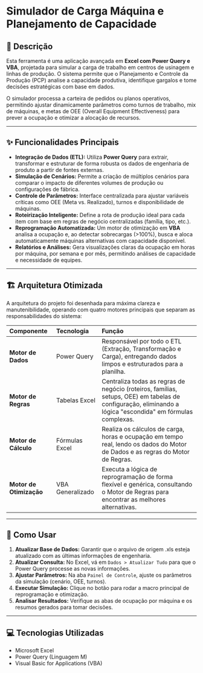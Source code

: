 # Simulador de Carga Máquina e Planejamento de Capacidade

## 📖 Descrição

Esta ferramenta é uma aplicação avançada em **Excel com Power Query e VBA**, projetada para simular a carga de trabalho em centros de usinagem e linhas de produção. O sistema permite que o Planejamento e Controle da Produção (PCP) analise a capacidade produtiva, identifique gargalos e tome decisões estratégicas com base em dados.

O simulador processa a carteira de pedidos ou planos operativos, permitindo ajustar dinamicamente parâmetros como turnos de trabalho, mix de máquinas, e metas de OEE (Overall Equipment Effectiveness) para prever a ocupação e otimizar a alocação de recursos.

***

## ✨ Funcionalidades Principais

-   **Integração de Dados (ETL):** Utiliza **Power Query** para extrair, transformar e estruturar de forma robusta os dados de engenharia de produto a partir de fontes externas.
-   **Simulação de Cenários:** Permite a criação de múltiplos cenários para comparar o impacto de diferentes volumes de produção ou configurações de fábrica.
-   **Controle de Parâmetros:** Interface centralizada para ajustar variáveis críticas como OEE (Meta vs. Realizado), turnos e disponibilidade de máquinas.
-   **Roteirização Inteligente:** Define a rota de produção ideal para cada item com base em regras de negócio centralizadas (família, tipo, etc.).
-   **Reprogramação Automatizada:** Um motor de otimização em **VBA** analisa a ocupação e, ao detectar sobrecargas (>100%), busca e aloca automaticamente máquinas alternativas com capacidade disponível.
-   **Relatórios e Análises:** Gera visualizações claras da ocupação em horas por máquina, por semana e por mês, permitindo análises de capacidade e necessidade de equipes.

***

## 🏗️ Arquitetura Otimizada

A arquitetura do projeto foi desenhada para máxima clareza e manutenibilidade, operando com quatro motores principais que separam as responsabilidades do sistema:

| Componente | Tecnologia | Função |
| :--- | :--- | :--- |
| **Motor de Dados** | Power Query | Responsável por todo o ETL (Extração, Transformação e Carga), entregando dados limpos e estruturados para a planilha. |
| **Motor de Regras** | Tabelas Excel | Centraliza todas as regras de negócio (roteiros, famílias, setups, OEE) em tabelas de configuração, eliminando a lógica "escondida" em fórmulas complexas. |
| **Motor de Cálculo** | Fórmulas Excel | Realiza os cálculos de carga, horas e ocupação em tempo real, lendo os dados do Motor de Dados e as regras do Motor de Regras. |
| **Motor de Otimização**| VBA Generalizado | Executa a lógica de reprogramação de forma flexível e genérica, consultando o Motor de Regras para encontrar as melhores alternativas. |

***

## 🚀 Como Usar

1.  **Atualizar Base de Dados:** Garantir que o arquivo de origem .xls esteja atualizado com as últimas informações de engenharia.
2.  **Atualizar Consulta:** No Excel, vá em `Dados > Atualizar Tudo` para que o Power Query processe as novas informações.
3.  **Ajustar Parâmetros:** Na aba `Painel de Controle`, ajuste os parâmetros da simulação (cenário, OEE, turnos).
4.  **Executar Simulação:** Clique no botão para rodar a macro principal de reprogramação e otimização.
5.  **Analisar Resultados:** Verifique as abas de ocupação por máquina e os resumos gerados para tomar decisões.

***

## 💻 Tecnologias Utilizadas

-   Microsoft Excel
-   Power Query (Linguagem M)
-   Visual Basic for Applications (VBA)
